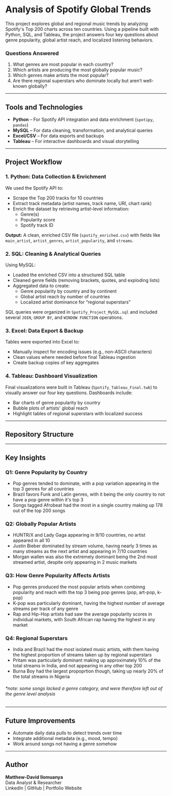 # Analysis of Spotify Global Trends
This project explores global and regional music trends by analyzing Spotify's Top 200 charts across ten countries. Using a pipeline built with Python, SQL, and Tableau, the project answers four key questions about genre popularity, global artist reach, and localized listening behaviors.

### Questions Answered
1. What genres are most popular in each country?
2. Which artists are producing the most globally popular music?
4. Which genres make artists the most popular?
5. Are there regional superstars who dominate locally but aren’t well-known globally?

---

## Tools and Technologies
- **Python** – For Spotify API integration and data enrichment (`spotipy`, `pandas`)
- **MySQL** – For data cleaning, transformation, and analytical queries
- **Excel/CSV** – For data exports and backups
- **Tableau** – For interactive dashboards and visual storytelling

---

## Project Workflow

### 1. Python: Data Collection & Enrichment
We used the Spotify API to:
- Scrape the Top 200 tracks for 10 countries
- Extract track metadata (artist names, track name, URI, chart rank)
- Enrich the dataset by retrieving artist-level information:
  - Genre(s)
  - Popularity score
  - Spotify track ID

**Output:** A clean, enriched CSV file (`spotify_enriched.csv`) with fields like `main_artist`, `artist_genres`, `artist_popularity`, and `streams`.

### 2. SQL: Cleaning & Analytical Queries
Using MySQL:
- Loaded the enriched CSV into a structured SQL table
- Cleaned genre fields (removing brackets, quotes, and exploding lists)
- Aggregated data to create:
  - Genre popularity by country and by continent
  - Global artist reach by number of countries
  - Localized artist dominance for “regional superstars”

SQL queries were organized in `Spotify_Project_MySQL.sql` and included several `JOIN`, `GROUP BY`, and `WINDOW FUNCTION` operations.

### 3. Excel: Data Export & Backup
Tables were exported into Excel to:
- Manually inspect for encoding issues (e.g., non-ASCII characters)
- Clean values where needed before final Tableau ingestion
- Create backup copies of key aggregates

### 4. Tableau: Dashboard Visualization
Final visualizations were built in Tableau (`Spotify_Tableau_Final.twb`) to visually answer our four key questions. Dashboards include:
- Bar charts of genre popularity by country
- Bubble plots of artists' global reach
- Highlight tables of regional superstars with localized success

---

## Repository Structure



---

## Key Insights

### Q1: Genre Popularity by Country
- Pop genres tended to dominate, with a pop variation appearing in the top 3 genres for all countries
- Brazil favors Funk and Latin genres, with it being the only country to not have a pop genre within it's top 3
- Songs tagged Afrobeat had the most in a single country making up 178 out of the top 200 songs

### Q2: Globally Popular Artists
- HUNTR/X and Lady Gaga appearing in 9/10 countries, no artist appeared in all 10
- Justin Bieber dominated by stream volume, having nearly 3 times as many streams as the next artist and appearing in 7/10 countries
- Morgan wallen was also the extremely dominant being the 2nd most streamed artist, despite only appearing in 2 music markets

### Q3: How Genre Popularity Affects Artists
- Pop genres produced the most popular artists when combinng popularity and reach with the top 3 being pop genres (pop, art-pop, k-pop)
- K-pop was particularly dominant, having the highest number of average streams per track of any genre
- Rap and Hip-Hop artists had saw the average popularity scores in individual markets, with South African rap having the highest in any market

### Q4: Regional Superstars
- India and Brazil had the most isolated music artists, with them having the highest proportion of streams taken up by regional superstars
- Pritam was particularly dominant making up approximately 10% of the total streams in India, and not appearing in any other top 200
- Burna Boy had the largest propoprtion though, taking up nearly 20% of the total streams in Nigeria

###### *note: some songs lacked a genre category, and were therefore left out of the genre level analysis
---

## Future Improvements
- Automate daily data pulls to detect trends over time 
- Integrate additional metadata (e.g., mood, tempo)
- Work around songs not having a genre somehow

---

## Author
**Matthew-David Ilomuanya**  
Data Analyst & Researcher  
LinkedIn | GitHub | Portfolio Website

